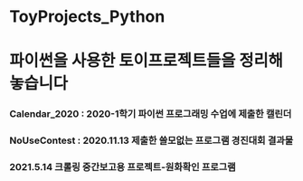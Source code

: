# ToyProjects_Python 
# 파이썬을 사용한 토이프로젝트들을 정리해 놓습니다
### Calendar_2020 : 2020-1학기 파이썬 프로그래밍 수업에 제출한 캘린더
### NoUseContest : 2020.11.13 제출한 쓸모없는 프로그램 경진대회 결과물 
### 2021.5.14 크롤링 중간보고용 프로젝트-원화확인 프로그램
